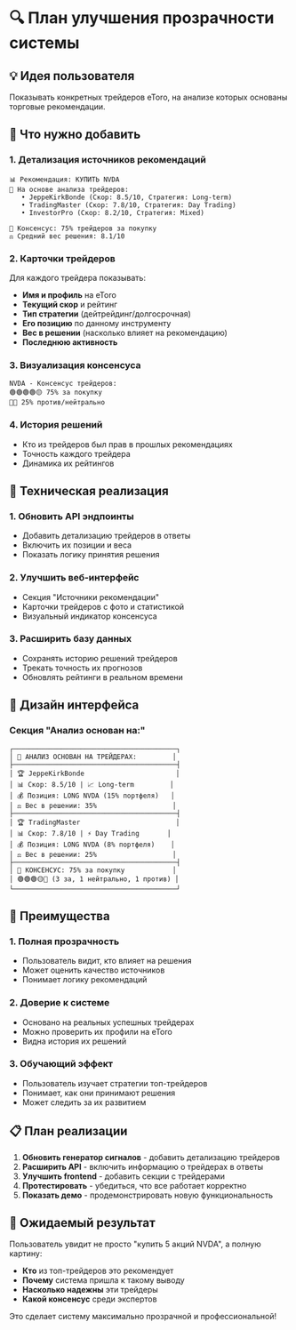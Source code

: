 # 🔍 План улучшения прозрачности системы

## 💡 Идея пользователя
Показывать конкретных трейдеров eToro, на анализе которых основаны торговые рекомендации.

## 🎯 Что нужно добавить

### 1. **Детализация источников рекомендаций**
```
📊 Рекомендация: КУПИТЬ NVDA
👥 На основе анализа трейдеров:
   • JeppeKirkBonde (Скор: 8.5/10, Стратегия: Long-term)
   • TradingMaster (Скор: 7.8/10, Стратегия: Day Trading)  
   • InvestorPro (Скор: 8.2/10, Стратегия: Mixed)
   
🎯 Консенсус: 75% трейдеров за покупку
⚖️ Средний вес решения: 8.1/10
```

### 2. **Карточки трейдеров**
Для каждого трейдера показывать:
- **Имя и профиль** на eToro
- **Текущий скор** и рейтинг
- **Тип стратегии** (дейтрейдинг/долгосрочная)
- **Его позицию** по данному инструменту
- **Вес в решении** (насколько влияет на рекомендацию)
- **Последнюю активность**

### 3. **Визуализация консенсуса**
```
NVDA - Консенсус трейдеров:
🟢🟢🟢🟢🟡 75% за покупку
🔴🔴 25% против/нейтрально
```

### 4. **История решений**
- Кто из трейдеров был прав в прошлых рекомендациях
- Точность каждого трейдера
- Динамика их рейтингов

## 🔧 Техническая реализация

### 1. **Обновить API эндпоинты**
- Добавить детализацию трейдеров в ответы
- Включить их позиции и веса
- Показать логику принятия решения

### 2. **Улучшить веб-интерфейс**
- Секция "Источники рекомендации"
- Карточки трейдеров с фото и статистикой
- Визуальный индикатор консенсуса

### 3. **Расширить базу данных**
- Сохранять историю решений трейдеров
- Трекать точность их прогнозов
- Обновлять рейтинги в реальном времени

## 🎨 Дизайн интерфейса

### Секция "Анализ основан на:"
```
┌─────────────────────────────────────────┐
│ 👥 АНАЛИЗ ОСНОВАН НА ТРЕЙДЕРАХ:         │
├─────────────────────────────────────────┤
│ 🏆 JeppeKirkBonde                       │
│ 📊 Скор: 8.5/10 | 📈 Long-term         │
│ 💰 Позиция: LONG NVDA (15% портфеля)   │
│ ⚖️ Вес в решении: 35%                   │
├─────────────────────────────────────────┤
│ 🏆 TradingMaster                        │
│ 📊 Скор: 7.8/10 | ⚡ Day Trading       │
│ 💰 Позиция: LONG NVDA (8% портфеля)    │
│ ⚖️ Вес в решении: 25%                   │
├─────────────────────────────────────────┤
│ 🎯 КОНСЕНСУС: 75% за покупку            │
│ 🟢🟢🟢🟡🔴 (3 за, 1 нейтрально, 1 против) │
└─────────────────────────────────────────┘
```

## 🚀 Преимущества

### 1. **Полная прозрачность**
- Пользователь видит, кто влияет на решения
- Может оценить качество источников
- Понимает логику рекомендаций

### 2. **Доверие к системе**
- Основано на реальных успешных трейдерах
- Можно проверить их профили на eToro
- Видна история их решений

### 3. **Обучающий эффект**
- Пользователь изучает стратегии топ-трейдеров
- Понимает, как они принимают решения
- Может следить за их развитием

## 📋 План реализации

1. **Обновить генератор сигналов** - добавить детализацию трейдеров
2. **Расширить API** - включить информацию о трейдерах в ответы
3. **Улучшить frontend** - добавить секции с трейдерами
4. **Протестировать** - убедиться, что все работает корректно
5. **Показать демо** - продемонстрировать новую функциональность

## 🎯 Ожидаемый результат

Пользователь увидит не просто "купить 5 акций NVDA", а полную картину:
- **Кто** из топ-трейдеров это рекомендует
- **Почему** система пришла к такому выводу  
- **Насколько надежны** эти трейдеры
- **Какой консенсус** среди экспертов

Это сделает систему максимально прозрачной и профессиональной!

